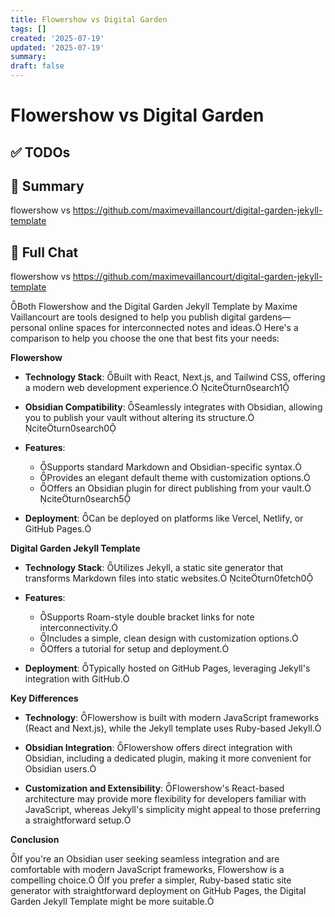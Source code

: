 ```yaml
---
title: Flowershow vs Digital Garden
tags: []
created: '2025-07-19'
updated: '2025-07-19'
summary:
draft: false
---
```


# Flowershow vs Digital Garden

## ✅ TODOs


## 📌 Summary
flowershow vs https://github.com/maximevaillancourt/digital-garden-jekyll-template

## 🧠 Full Chat


flowershow vs https://github.com/maximevaillancourt/digital-garden-jekyll-template



​Both Flowershow and the Digital Garden Jekyll Template by Maxime Vaillancourt are tools designed to help you publish digital gardens—personal online spaces for interconnected notes and ideas. Here's a comparison to help you choose the one that best fits your needs:

**Flowershow**

- **Technology Stack**: Built with React, Next.js, and Tailwind CSS, offering a modern web development experience. citeturn0search1

- **Obsidian Compatibility**: Seamlessly integrates with Obsidian, allowing you to publish your vault without altering its structure. citeturn0search0

- **Features**:
  - Supports standard Markdown and Obsidian-specific syntax.
  - Provides an elegant default theme with customization options.
  - Offers an Obsidian plugin for direct publishing from your vault. citeturn0search5

- **Deployment**: Can be deployed on platforms like Vercel, Netlify, or GitHub Pages.

**Digital Garden Jekyll Template**

- **Technology Stack**: Utilizes Jekyll, a static site generator that transforms Markdown files into static websites. citeturn0fetch0

- **Features**:
  - Supports Roam-style double bracket links for note interconnectivity.
  - Includes a simple, clean design with customization options.
  - Offers a tutorial for setup and deployment.

- **Deployment**: Typically hosted on GitHub Pages, leveraging Jekyll's integration with GitHub.

**Key Differences**

- **Technology**: Flowershow is built with modern JavaScript frameworks (React and Next.js), while the Jekyll template uses Ruby-based Jekyll.

- **Obsidian Integration**: Flowershow offers direct integration with Obsidian, including a dedicated plugin, making it more convenient for Obsidian users.

- **Customization and Extensibility**: Flowershow's React-based architecture may provide more flexibility for developers familiar with JavaScript, whereas Jekyll's simplicity might appeal to those preferring a straightforward setup.

**Conclusion**

If you're an Obsidian user seeking seamless integration and are comfortable with modern JavaScript frameworks, Flowershow is a compelling choice. If you prefer a simpler, Ruby-based static site generator with straightforward deployment on GitHub Pages, the Digital Garden Jekyll Template might be more suitable.